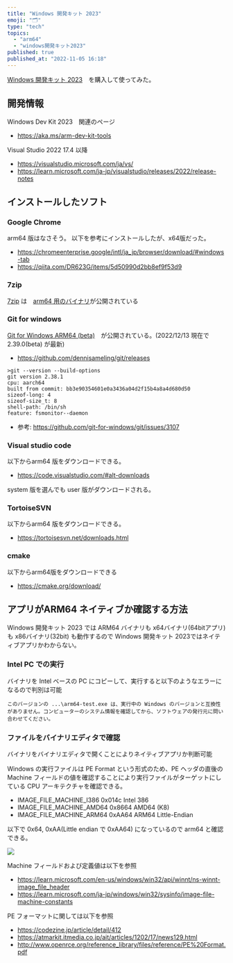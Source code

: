 ```yaml
---
title: "Windows 開発キット 2023"
emoji: "🗂"
type: "tech"
topics:
  - "arm64"
  - "windows開発キット2023"
published: true
published_at: "2022-11-05 16:18"
---
```


[Windows 開発キット 2023](https://www.microsoft.com/ja-jp/d/windows-%E9%96%8B%E7%99%BA%E3%82%AD%E3%83%83%E3%83%88-2023/94k0p67w7581?activetab=pivot:%E6%A6%82%E8%A6%81tab)　を購入して使ってみた。

## 開発情報

Windows Dev Kit 2023　関連のページ

* https://aka.ms/arm-dev-kit-tools

Visual Studio 2022 17.4 以降

* https://visualstudio.microsoft.com/ja/vs/
* https://learn.microsoft.com/ja-jp/visualstudio/releases/2022/release-notes

## インストールしたソフト

### Google Chrome

arm64 版はなさそう。
以下を参考にインストールしたが、x64版だった。

* https://chromeenterprise.google/intl/ja_jp/browser/download/#windows-tab
* https://qiita.com/DR623G/items/5d50990d2bb8ef9f53d9

### 7zip

[7zip](https://sevenzip.osdn.jp/) は　[arm64 用のバイナリ](https://sevenzip.osdn.jp/)が公開されている

### Git for windows

[Git for Windows ARM64 (beta)](https://github.com/dennisameling/git/releases)　が公開されている。(2022/12/13 現在で 2.39.0(beta) が最新)
* https://github.com/dennisameling/git/releases

```
>git --version --build-options
git version 2.38.1
cpu: aarch64
built from commit: bb3e90354601e0a3436a04d2f15b4a8a4d680d50
sizeof-long: 4
sizeof-size_t: 8
shell-path: /bin/sh
feature: fsmonitor--daemon
```

* 参考: https://github.com/git-for-windows/git/issues/3107

### Visual studio code

以下からarm64 版をダウンロードできる。
* https://code.visualstudio.com/#alt-downloads

system 版を選んでも user 版がダウンロードされる。

### TortoiseSVN

以下からarm64 版をダウンロードできる。
* https://tortoisesvn.net/downloads.html

### cmake

以下からarm64版をダウンロードできる
* https://cmake.org/download/


## アプリがARM64 ネイティブか確認する方法

Windows 開発キット 2023 では ARM64 バイナリも x64バイナリ(64bitアプリ) も x86バイナリ(32bit) も動作するので Windows 開発キット 2023ではネイティブアプリかわからない。

### Intel PC での実行

バイナリを Intel ベースの PC にコピーして、実行すると以下のようなエラーになるので判別は可能

```
このバージョンの ...\arm64-test.exe は、実行中の Windows のバージョンと互換性がありません。コンピューターのシステム情報を確認してから、ソフトウェアの発行元に問い合わせてください。
```

### ファイルをバイナリエディタで確認

バイナリをバイナリエディタで開くことによりネイティブアプリか判断可能

Windows の実行ファイルは PE Format という形式のため、PE ヘッダの直後の Machine フィールドの値を確認することにより実行ファイルがターゲットにしている CPU アーキテクチャを確認できる。

* IMAGE_FILE_MACHINE_I386 0x014c Intel 386
* IMAGE_FILE_MACHINE_AMD64 0x8664 AMD64 (K8)
* IMAGE_FILE_MACHINE_ARM64 0xAA64 ARM64 Little-Endian

以下で 0x64, 0xAA(Little endian で 0xAA64) になっているので arm64 と確認できる。

![](https://storage.googleapis.com/zenn-user-upload/7d17ba4fd435-20221105.png)


Machine フィールドおよび定義値は以下を参照

* https://learn.microsoft.com/en-us/windows/win32/api/winnt/ns-winnt-image_file_header
* https://learn.microsoft.com/ja-jp/windows/win32/sysinfo/image-file-machine-constants

PE フォーマットに関しては以下を参照
* https://codezine.jp/article/detail/412
* https://atmarkit.itmedia.co.jp/ait/articles/1202/17/news129.html
* http://www.openrce.org/reference_library/files/reference/PE%20Format.pdf